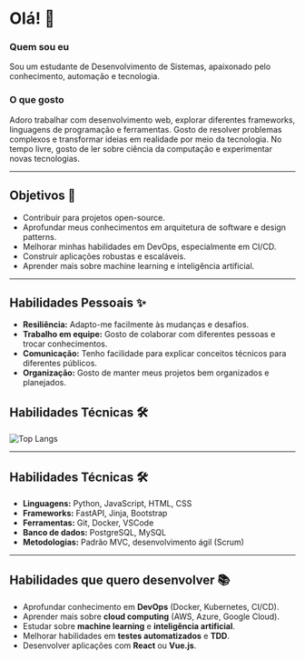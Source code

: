 # Olá! 👋

### Quem sou eu
Sou um estudante de Desenvolvimento de Sistemas, apaixonado pelo conhecimento, automação e tecnologia. 

### O que gosto
Adoro trabalhar com desenvolvimento web, explorar diferentes frameworks, linguagens de programação e ferramentas. Gosto de resolver problemas complexos e transformar ideias em realidade por meio da tecnologia. No tempo livre, gosto de ler sobre ciência da computação e experimentar novas tecnologias.

---

## Objetivos 🎯
- Contribuir para projetos open-source.
- Aprofundar meus conhecimentos em arquitetura de software e design patterns.
- Melhorar minhas habilidades em DevOps, especialmente em CI/CD.
- Construir aplicações robustas e escaláveis.
- Aprender mais sobre machine learning e inteligência artificial.

---

## Habilidades Pessoais ✨
- **Resiliência:** Adapto-me facilmente às mudanças e desafios.
- **Trabalho em equipe:** Gosto de colaborar com diferentes pessoas e trocar conhecimentos.
- **Comunicação:** Tenho facilidade para explicar conceitos técnicos para diferentes públicos.
- **Organização:** Gosto de manter meus projetos bem organizados e planejados.



## Habilidades Técnicas 🛠️

![Top Langs](https://github-readme-stats-git-masterrstaa-rickstaa.vercel.app/api/top-langs/?username=Willians-Henrique&bg_color=000&border_color=30A3DC&title_color=E94D5F&text_color=FFF)

---

## Habilidades Técnicas 🛠️
- **Linguagens:** Python, JavaScript, HTML, CSS
- **Frameworks:** FastAPI, Jinja, Bootstrap
- **Ferramentas:** Git, Docker, VSCode
- **Banco de dados:** PostgreSQL, MySQL
- **Metodologias:** Padrão MVC, desenvolvimento ágil (Scrum)

---

## Habilidades que quero desenvolver 📚
- Aprofundar conhecimento em **DevOps** (Docker, Kubernetes, CI/CD).
- Aprender mais sobre **cloud computing** (AWS, Azure, Google Cloud).
- Estudar sobre **machine learning** e **inteligência artificial**.
- Melhorar habilidades em **testes automatizados** e **TDD**.
- Desenvolver aplicações com **React** ou **Vue.js**.


